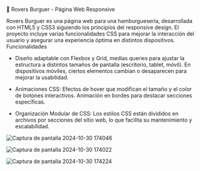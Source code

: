🍔 Rovers Burguer - Página Web Responsive

Rovers Burguer es una página web para una hamburguesería, desarrollada con HTML5 y CSS3 siguiendo los principios del responsive design. El proyecto incluye varias funcionalidades CSS para mejorar la interacción del usuario y asegurar una experiencia óptima en distintos dispositivos.
Funcionalidades

  - Diseño adaptable con Flexbox y Grid, medias queries para ajustar la estructura a distintos tamaños de pantalla (escritorio, tablet, móvil). En dispositivos móviles, ciertos elementos cambian o desaparecen para mejorar la usabilidad.

  - Animaciones CSS:
        Efectos de hover que modifican el tamaño y el color de botones interactivos.
        Animación en bordes para destacar secciones específicas.

  - Organización Modular de CSS: Los estilos CSS están divididos en archivos por secciones del sitio web, lo que facilita su mantenimiento y escalabilidad.


![Captura de pantalla 2024-10-30 174046](https://github.com/user-attachments/assets/ca040995-7cfa-4767-8899-7400d0957cb8)

![Captura de pantalla 2024-10-30 174022](https://github.com/user-attachments/assets/d9cd9d04-04d8-4e8b-8c3b-84cc50ded396)

![Captura de pantalla 2024-10-30 174224](https://github.com/user-attachments/assets/058effd0-0f99-4cda-8ba1-9437d06f030e)

